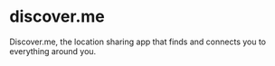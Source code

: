 # discover.me
Discover.me, the location sharing app that finds and connects you to everything around you.
